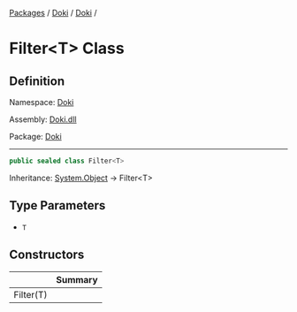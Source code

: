 [Packages](../../README.md) / [Doki](../README.md) / [Doki](README.md) / 

# Filter&lt;T&gt; Class

## Definition

Namespace: [Doki](README.md)

Assembly: [Doki.dll](../README.md)

Package: [Doki](https://www.nuget.org/packages/Doki)

---

```csharp
public sealed class Filter<T>
```

Inheritance: [System.Object](https://learn.microsoft.com/en-us/dotnet/api/System.Object) → Filter&lt;T&gt;

## Type Parameters

- `T`


## Constructors

|   |Summary|
|---|---|
|Filter(T)||



